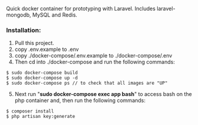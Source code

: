 Quick docker container for prototyping with Laravel. Includes laravel-mongodb, MySQL and Redis.

### Installation:

1. Pull this project.
2. copy .env.example to .env
3. copy ./docker-compose/.env.example to ./docker-compose/.env
4. Then cd into ./docker-compose and run the following commands:
```
$ sudo docker-compose build
$ sudo docker-compose up -d
$ sudo docker-compose ps // to check that all images are "UP"
```
5. Next run "**sudo docker-compose exec app bash**" to access bash on the php container and,
then run the following commands:
```
$ composer install
$ php artisan key:generate
``` 